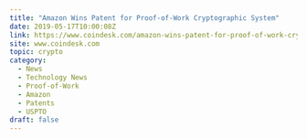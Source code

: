 ```yaml
---
title: "Amazon Wins Patent for Proof-of-Work Cryptographic System"
date: 2019-05-17T10:00:08Z
link: https://www.coindesk.com/amazon-wins-patent-for-proof-of-work-cryptographic-system?utm_medium=RSS&utm_source=hune
site: www.coindesk.com
topic: crypto
category:
  - News
  - Technology News
  - Proof-of-Work
  - Amazon
  - Patents
  - USPTO
draft: false
---
```

